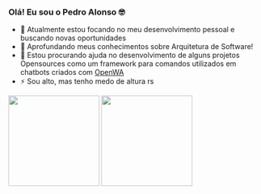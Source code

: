 ### Olá! Eu sou o Pedro Alonso 🤓

- 🔭 Atualmente estou focando no meu desenvolvimento pessoal e buscando novas oportunidades
- 🌱 Aprofundando meus conhecimentos sobre Arquitetura de Software!
- 👯 Estou procurando ajuda no desenvolvimento de alguns projetos Opensources como um framework para comandos utilizados em chatbots criados com [OpenWA](https://github.com/open-wa/wa-automate-nodejs)
- ⚡ Sou alto, mas tenho medo de altura rs

<div>
  <img height="180em" src="https://github-readme-stats.vercel.app/api?username=phaalonso&show_icons=true&theme=dark&include_all_commits=true&count_private=true">
  <img height="180em" src="https://github-readme-stats.vercel.app/api/top-langs/?username=phaalonso&layout=compact&theme=dark">
</div>
